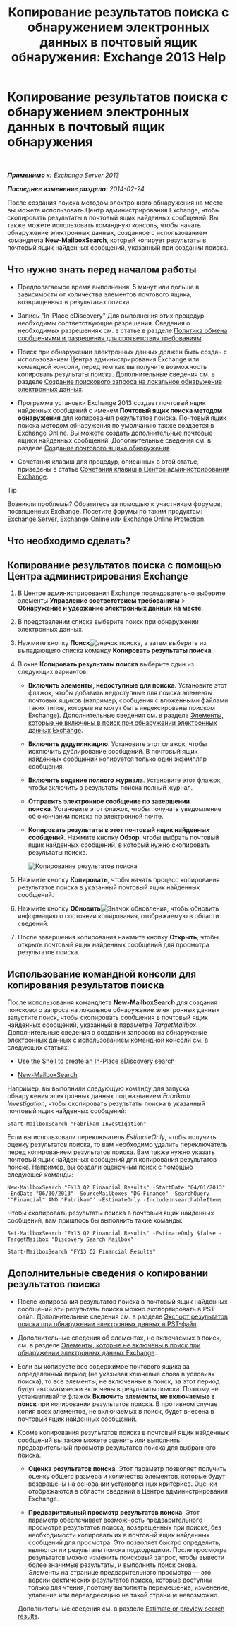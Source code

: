 ﻿---
title: 'Копирование результатов поиска с обнаружением электронных данных в почтовый ящик обнаружения: Exchange 2013 Help'
TOCTitle: Копирование результатов поиска с обнаружением электронных данных в почтовый ящик обнаружения
ms:assetid: bff2ce89-9e6f-494a-bd6a-2f2011507845
ms:mtpsurl: https://technet.microsoft.com/ru-ru/library/Dn624163(v=EXCHG.150)
ms:contentKeyID: 61183380
ms.date: 04/30/2018
mtps_version: v=EXCHG.150
ms.translationtype: HT
---

# Копирование результатов поиска с обнаружением электронных данных в почтовый ящик обнаружения

 

_**Применимо к:** Exchange Server 2013_

_**Последнее изменение раздела:** 2014-02-24_

После создания поиска методом электронного обнаружения на месте вы можете использовать Центр администрирования Exchange, чтобы скопировать результаты в почтовый ящик найденных сообщений. Вы также можете использовать командную консоль, чтобы начать обнаружение электронных данных, созданное с использованием командлета **New-MailboxSearch**, который копирует результаты в почтовый ящик найденных сообщений, указанный при создании поиска.

## Что нужно знать перед началом работы

  - Предполагаемое время выполнения: 5 минут или дольше в зависимости от количества элементов почтового ящика, возвращенных в результатах поиска

  - Запись "In-Place eDiscovery" Для выполнения этих процедур необходимы соответствующие разрешения. Сведения о необходимых разрешениях см. в статье в разделе [Политика обмена сообщениями и разрешения для соответствия требованиям](messaging-policy-and-compliance-permissions-exchange-2013-help.md).

  - Поиск при обнаружении электронных данных должен быть создан с использованием Центра администрирования Exchange или командной консоли, перед тем как вы получите возможность копировать результаты поиска. Дополнительные сведения см. в разделе [Создание поискового запроса на локальное обнаружение электронных данных](create-an-in-place-ediscovery-search-exchange-2013-help.md).

  - Программа установки Exchange 2013 создает почтовый ящик найденных сообщений с именем **Почтовый ящик поиска методом обнаружения** для копирования результатов поиска. Почтовый ящик поиска методом обнаружения по умолчанию также создается в Exchange Online. Вы можете создать дополнительные почтовые ящики найденных сообщений. Дополнительные сведения см. в разделе [Создание почтового ящика обнаружения](create-a-discovery-mailbox-exchange-2013-help.md).

  - Сочетания клавиш для процедур, описанных в этой статье, приведены в статье [Сочетания клавиш в Центре администрирования Exchange](keyboard-shortcuts-in-the-exchange-admin-center-exchange-online-protection-help.md).

> [!TIP]  
> Возникли проблемы? Обратитесь за помощью к участникам форумов, посвященных Exchange. Посетите форумы по таким продуктам: <a href="https://go.microsoft.com/fwlink/p/?linkid=60612">Exchange Server</a>, <a href="https://go.microsoft.com/fwlink/p/?linkid=267542">Exchange Online</a> или <a href="https://go.microsoft.com/fwlink/p/?linkid=285351">Exchange Online Protection</a>.


## Что необходимо сделать?

## Копирование результатов поиска с помощью Центра администрирования Exchange

1.  В Центре администрирования Exchange последовательно выберите элементы **Управление соответствием требованиям** \> **Обнаружение и удержание электронных данных на месте**.

2.  В представлении списка выберите поиск при обнаружении электронных данных.

3.  Нажмите кнопку **Поиск**![значок поиска](images/Dn750895.773574d0-9b92-4cab-9f6b-81532c7418b9(EXCHG.150).gif "значок поиска"), а затем выберите из выпадающего списка команду **Копировать результаты поиска**.

4.  В окне **Копировать результаты поиска** выберите один из следующих вариантов:
    
      - **Включить элементы, недоступные для поиска.** Установите этот флажок, чтобы добавить недоступные для поиска элементы почтовых ящиков (например, сообщения с вложенными файлами таких типов, которые не могут быть индексированы поиском Exchange). Дополнительные сведения см. в разделе [Элементы, которые не включены в поиск при обнаружении электронных данных Exchange](unsearchable-items-in-exchange-ediscovery-exchange-2013-help.md).
    
      - **Включить дедупликацию**. Установите этот флажок, чтобы исключить дублирование сообщений. В почтовый ящик найденных сообщений копируется только один экземпляр сообщения.
    
      - **Включить ведение полного журнала**. Установите этот флажок, чтобы включить в результаты поиска полный журнал.
    
      - **Отправить электронное сообщение по завершении поиска**. Установите этот флажок, чтобы получать уведомление об окончании поиска по электронной почте.
    
      - **Копировать результаты в этот почтовый ящик найденных сообщений**. Нажмите кнопку **Обзор**, чтобы выбрать почтовый ящик найденных сообщений, в который нужно скопировать результаты поиска.
        
        ![Копирование результатов поиска](images/Dn624163.875e25ed-8308-408c-92c4-8c76fc9d9bfc(EXCHG.150).gif "Копирование результатов поиска")  

5.  Нажмите кнопку **Копировать**, чтобы начать процесс копирования результатов поиска в указанный почтовый ящик найденных сообщений.

6.  Нажмите кнопку **Обновить**![Значок обновления](images/Dd353189.85f271ca-32a4-426c-842a-d2172567099d(EXCHG.150).gif "Значок обновления"), чтобы обновить информацию о состоянии копирования, отображаемую в области сведений.

7.  После завершения копирования нажмите кнопку **Открыть**, чтобы открыть почтовый ящик найденных сообщений для просмотра результатов поиска.

## Использование командной консоли для копирования результатов поиска

После использования командлета **New-MailboxSearch** для создания поискового запроса на локальное обнаружение электронных данных запустите поиск, чтобы скопировать сообщения в почтовый ящик найденных сообщений, указанный в параметре *TargetMailbox*. Дополнительные сведения о создании запросов на обнаружение электронных данных с использованием командной консоли см. в следующих статьях:

  - [Use the Shell to create an In-Place eDiscovery search](create-an-in-place-ediscovery-search-exchange-2013-help.md)

  - [New-MailboxSearch](https://technet.microsoft.com/ru-ru/library/dd298064\(v=exchg.150\))

Например, вы выполнили следующую команду для запуска обнаружения электронных данных под названием *Fabrikam Investigation*, чтобы скопировать результаты поиска в указанный почтовый ящик найденных сообщений:

    Start-MailboxSearch "Fabrikam Investigation"

Если вы использовали переключатель *EstimateOnly*, чтобы получить оценку результатов поиска, то вам необходимо удалить переключатель перед копированием результатов поиска. Вам также нужно указать почтовый ящик найденных сообщений для копирования результатов поиска. Например, вы создали оценочный поиск с помощью следующей команды:

    New-MailboxSearch "FY13 Q2 Financial Results" -StartDate "04/01/2013" -EndDate "06/30/2013" -SourceMailboxes "DG-Finance" -SearchQuery '"Financial" AND "Fabrikam"' -EstimateOnly -IncludeUnsearchableItems

Чтобы скопировать результаты поиска в почтовый ящик найденных сообщений, вам пришлось бы выполнить такие команды:

    Set-MailboxSearch "FY13 Q2 Financial Results" -EstimateOnly $false -TargetMailbox "Discovery Search Mailbox"

    Start-MailboxSearch "FY13 Q2 Financial Results"

## Дополнительные сведения о копировании результатов поиска

  - После копирования результатов поиска в почтовый ящик найденных сообщений эти результаты поиска можно экспортировать в PST-файл. Дополнительные сведения см. в разделе [Экспорт результатов поиска при обнаружении электронных данных в PST-файл](export-ediscovery-search-results-to-a-pst-file-exchange-2013-help.md).

  - Дополнительные сведения об элементах, не включаемых в поиск, см. в разделе [Элементы, которые не включены в поиск при обнаружении электронных данных Exchange](unsearchable-items-in-exchange-ediscovery-exchange-2013-help.md).

  - Если вы копируете все содержимое почтового ящика за определенный период (не указывая ключевые слова в условиях поиска), то все элементы, не включенные в поиск, за этот период будут автоматически включены в результаты поиска. Поэтому не устанавливайте флажок **Включить элементы, не включаемые в поиск** при копировании результатов поиска. В противном случае копия всех элементов, не включаемых в поиск, будет внесена в почтовый ящик найденных сообщений.

  - Кроме копирования результатов поиска в почтовый ящик найденных сообщений вы также можете оценить или выполнить предварительный просмотр результатов поиска для выбранного поиска.
    
      - **Оценка результатов поиска**. Этот параметр позволяет получить оценку общего размера и количества элементов, которые будут возвращены на основании установленных критериев. Оценки отображаются в области сведений в Центре администрирования Exchange.
    
      - **Предварительный просмотр результатов поиска**. Этот параметр обеспечивает возможность предварительного просмотра результатов поиска, возвращенных при поиске, без необходимости копировать их в почтовый ящик найденных сообщений для просмотра. Это позволяет быстро определить, являются ли результаты поиска подходящими. После просмотра результатов можно изменить поисковый запрос, чтобы вывести более значимые результаты, и выполнить поиск снова. Элементы на странице предварительного просмотра — это версии фактических результатов поиска, которые доступны только для чтения, поэтому выполнять перемещение, изменение, удаление или переадресацию на такой странице невозможно.
    
    Дополнительные сведения см. в разделе [Estimate or preview search results](create-an-in-place-ediscovery-search-exchange-2013-help.md).

